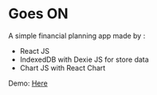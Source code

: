 # Goes ON

A simple financial planning app made by :
  - React JS
  - IndexedDB with Dexie JS for store data
  - Chart JS with React Chart

Demo: [Here](https://goeson.netlify.app/)



